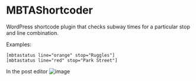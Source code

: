 MBTAShortcoder
==============

WordPress shortcode plugin that checks subway times for a particular stop and line combination.

Examples:
```
[mbtastatus line="orange" stop="Ruggles"]
[mbtastatus line="red" stop="Park Street"]
```
In the post editor
![image](https://cloud.githubusercontent.com/assets/930169/2704469/ceae1646-c46d-11e3-84e4-d6799f9f8fce.png)
